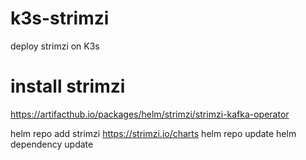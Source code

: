 # k3s-strimzi
deploy strimzi on K3s

# install strimzi

https://artifacthub.io/packages/helm/strimzi/strimzi-kafka-operator

helm repo add strimzi https://strimzi.io/charts
helm repo update
helm dependency update